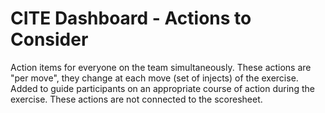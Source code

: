 # CITE Dashboard - Actions to Consider

Action items for everyone on the team simultaneously.
These actions are "per move", they change at each move (set of injects) of the exercise.
Added to guide participants on an appropriate course of action during the exercise.
These actions are not connected to the scoresheet.
